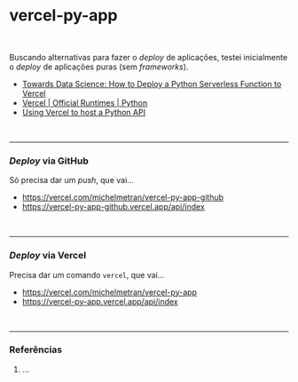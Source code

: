 # vercel-py-app

<br>

Buscando alternativas para fazer o *deploy* de aplicações, testei inicialmente o *deploy* de aplicações puras (sem *frameworks*).

- [Towards Data Science: How to Deploy a Python Serverless Function to Vercel](https://towardsdatascience.com/how-to-deploy-a-python-serverless-function-to-vercel-f43c8ca393a0)
- [Vercel | Official Runtimes | Python](https://vercel.com/docs/runtimes#official-runtimes/python)
- [Using Vercel to host a Python API](https://www.frontend-devops.com/blog/python-on-vercel)

<br>

----

### *Deploy* via GitHub

Só precisa dar um *push*, que vai...

- https://vercel.com/michelmetran/vercel-py-app-github
- https://vercel-py-app-github.vercel.app/api/index

<br>

----

### *Deploy* via Vercel

Precisa dar um comando ```vercel```, que vai...

- https://vercel.com/michelmetran/vercel-py-app
- https://vercel-py-app.vercel.app/api/index

<br>

----

### Referências

1. ...
